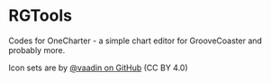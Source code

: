 # RGTools
Codes for OneCharter - a simple chart editor for GrooveCoaster and probably more.

Icon sets are by [@vaadin on GitHub](https://github.com/vaadin/vaadin-icons) (CC BY 4.0)
